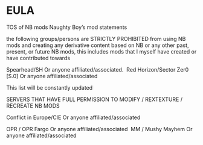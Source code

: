 # EULA
TOS of NB mods
Naughty Boy’s mod statements 

the following groups/persons are STRICTLY PROHIBITED from using NB mods and creating any derivative content based on NB or any other past, present, or future NB mods, this includes mods that I myself have created or have contributed towards

Spearhead/SH
Or anyone affiliated/associated. 
Red Horizon/Sector Zer0 [S.0]
Or anyone affiliated/associated

This list will be constantly updated


SERVERS THAT HAVE FULL PERMISSION TO MODIFY / REXTEXTURE / RECREATE NB MODS

Conflict in Europe/CIE
Or anyone affiliated/associated

OPR / OPR Fargo
Or anyone affiliated/associated 
MM / Mushy Mayhem
Or anyone affiliated/associated


